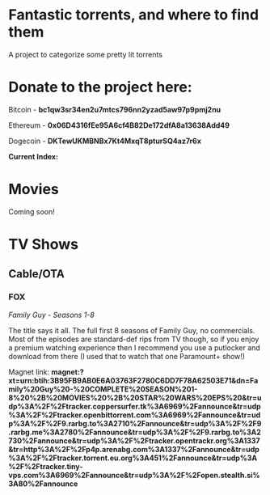 # Fantastic torrents, and where to find them
A project to categorize some pretty lit torrents

# Donate to the project here:

Bitcoin - **bc1qw3sr34en2u7mtcs796nn2yzad5aw97p9pmj2nu**

Ethereum - **0x06D4316fEe95A6cf4B82De172dfA8a13638Add49**

Dogecoin - **DKTewUKMBNBx7Kt4MxqT8pturSQ4az7r6x**

**Current Index:**

# Movies
Coming soon!

# TV Shows
## Cable/OTA
### FOX
*Family Guy - Seasons 1-8*

The title says it all. The full first 8 seasons of Family Guy, no commercials. Most of the episodes are standard-def rips from TV though, so if you enjoy a premium watching experience then I recommend you use a putlocker and download from there (I used that to watch that one Paramount+ show!)

Magnet link: **magnet:?xt=urn:btih:3B95FB9AB0E6A03763F2780C6DD7F78A62503E71&dn=Family%20Guy%20-%20COMPLETE%20SEASON%201-8%20%2B%20MOVIES%20%2B%20STAR%20WARS%20EPS%20&tr=udp%3A%2F%2Ftracker.coppersurfer.tk%3A6969%2Fannounce&tr=udp%3A%2F%2Ftracker.openbittorrent.com%3A6969%2Fannounce&tr=udp%3A%2F%2F9.rarbg.to%3A2710%2Fannounce&tr=udp%3A%2F%2F9.rarbg.me%3A2780%2Fannounce&tr=udp%3A%2F%2F9.rarbg.to%3A2730%2Fannounce&tr=udp%3A%2F%2Ftracker.opentrackr.org%3A1337&tr=http%3A%2F%2Fp4p.arenabg.com%3A1337%2Fannounce&tr=udp%3A%2F%2Ftracker.torrent.eu.org%3A451%2Fannounce&tr=udp%3A%2F%2Ftracker.tiny-vps.com%3A6969%2Fannounce&tr=udp%3A%2F%2Fopen.stealth.si%3A80%2Fannounce**
